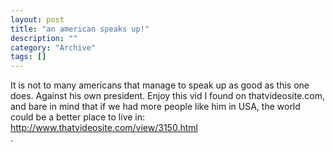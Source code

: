 ```yaml
--- 
layout: post 
title: "an american speaks up!"
description: ""
category: "Archive"
tags: []
---  
```

It is not to many americans that manage to speak up as good as this one does. Against his own president. Enjoy this vid I found on thatvideosite.com, and bare in mind that if we had more people like him in USA, the world could be a better place to live in:
<a href="http://www.thatvideosite.com/view/3150.html">http://www.thatvideosite.com/view/3150.html</a> <br/>.
